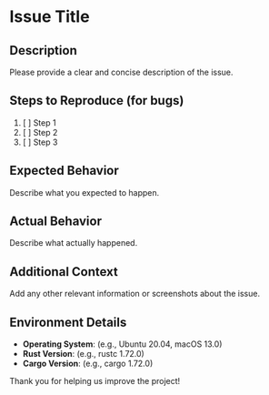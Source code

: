 # Issue Title

## Description

Please provide a clear and concise description of the issue.

## Steps to Reproduce (for bugs)

1. [ ] Step 1
2. [ ] Step 2
3. [ ] Step 3

## Expected Behavior

Describe what you expected to happen.

## Actual Behavior

Describe what actually happened.

## Additional Context

Add any other relevant information or screenshots about the issue.

## Environment Details

- **Operating System**: (e.g., Ubuntu 20.04, macOS 13.0)
- **Rust Version**: (e.g., rustc 1.72.0)
- **Cargo Version**: (e.g., cargo 1.72.0)

Thank you for helping us improve the project!
